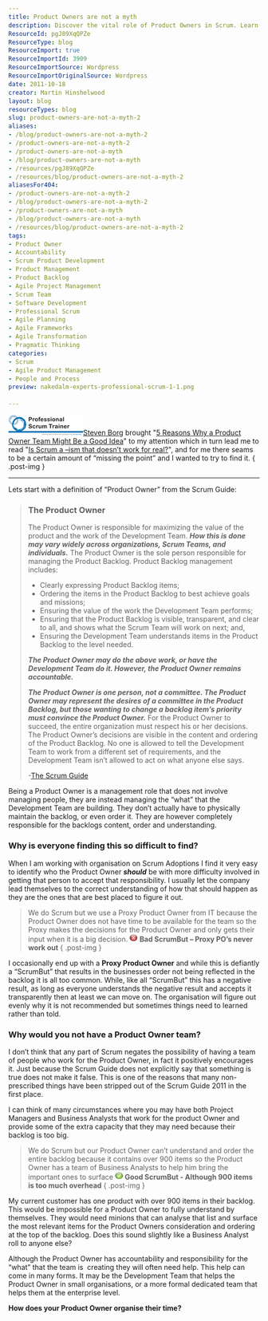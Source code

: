 ```yaml
---
title: Product Owners are not a myth
description: Discover the vital role of Product Owners in Scrum. Learn how they maximize value and manage backlogs effectively for successful agile development.
ResourceId: pgJ89XqQPZe
ResourceType: blog
ResourceImport: true
ResourceImportId: 3909
ResourceImportSource: Wordpress
ResourceImportOriginalSource: Wordpress
date: 2011-10-18
creator: Martin Hinshelwood
layout: blog
resourceTypes: blog
slug: product-owners-are-not-a-myth-2
aliases:
- /blog/product-owners-are-not-a-myth-2
- /product-owners-are-not-a-myth-2
- /product-owners-are-not-a-myth
- /blog/product-owners-are-not-a-myth
- /resources/pgJ89XqQPZe
- /resources/blog/product-owners-are-not-a-myth-2
aliasesFor404:
- /product-owners-are-not-a-myth-2
- /blog/product-owners-are-not-a-myth-2
- /product-owners-are-not-a-myth
- /blog/product-owners-are-not-a-myth
- /resources/blog/product-owners-are-not-a-myth-2
tags:
- Product Owner
- Accountability
- Scrum Product Development
- Product Management
- Product Backlog
- Agile Project Management
- Scrum Team
- Software Development
- Professional Scrum
- Agile Planning
- Agile Frameworks
- Agile Transformation
- Pragmatic Thinking
categories:
- Scrum
- Agile Product Management
- People and Process
preview: nakedalm-experts-professional-scrum-1-1.png

---
```

![PST Logo 2](images/PST-Logo-2-4-4.png "PST Logo 2")[Steven Borg](http://blog.nwcadence.com/author/stevenborg/) brought "[5 Reasons Why a Product Owner Team Might Be a Good Idea](http://blog.scrumphony.com/2011/10/5-reasons-why-a-product-owner-team-might-be-a-good-idea/)" to my attention which in turn lead me to read "[Is Scrum a –ism that doesn’t work for real?](http://www.marcusoft.net/2011/10/is-scrum-dead-is-scrum-aism.html)", and for me there seams to be a certain amount of “missing the point” and I wanted to try to find it.
{ .post-img }

---

Lets start with a definition of “Product Owner” from the Scrum Guide:

> ### The Product Owner
>
> The Product Owner is responsible for maximizing the value of the product and the work of the Development Team. **_How this is done may vary widely across organizations, Scrum Teams, and individuals._** The Product Owner is the sole person responsible for managing the Product Backlog. Product Backlog management includes:
>
> - Clearly expressing Product Backlog items;
> - Ordering the items in the Product Backlog to best achieve goals and missions;
> - Ensuring the value of the work the Development Team performs;
> - Ensuring that the Product Backlog is visible, transparent, and clear to all, and shows what the Scrum Team will work on next; and,
> - Ensuring the Development Team understands items in the Product Backlog to the level needed.
>
> **_The Product Owner may do the above work, or have the Development Team do it. However, the Product Owner remains accountable._**
>
> **_The Product Owner is one person, not a committee. The Product Owner may represent the desires of a committee in the Product Backlog, but those wanting to change a backlog item’s priority must convince the Product Owner._** For the Product Owner to succeed, the entire organization must respect his or her decisions. The Product Owner’s decisions are visible in the content and ordering of the Product Backlog. No one is allowed to tell the Development Team to work from a different set of requirements, and the Development Team isn’t allowed to act on what anyone else says.
>
> \-[The Scrum Guide](http://www.scrum.org/scrumguides)

Being a Product Owner is a management role that does not involve managing people, they are instead managing the “what” that the Development Team are building. They don’t actually have to physically maintain the backlog, or even order it. They are however completely responsible for the backlogs content, order and understanding.

### Why is everyone finding this so difficult to find?

When I am working with organisation on Scrum Adoptions I find it very easy to identify who the Product Owner **_should_** be with more difficulty involved in getting that person to accept that responsibility. I usually let the company lead themselves to the correct understanding of how that should happen as they are the ones that are best placed to figure it out.

> We do Scrum but we use a Proxy Product Owner from IT because the Product Owner does not have time to be available for the team so the Proxy makes the decisions for the Product Owner and only gets their input when it is a big decision. ![o_Error-icon](images/o_Error-icon-2-2.png "o_Error-icon") **Bad ScrumBut – Proxy PO’s never work out**
> { .post-img }

I occasionally end up with a **Proxy Product Owner** and while this is defiantly a “ScrumBut” that results in the businesses order not being reflected in the backlog it is all too common. While, like all “ScrumBut” this has a negative result, as long as everyone understands the negative result and accepts it transparently then at least we can move on. The organisation will figure out evenly why it is not recommended but sometimes things need to learned rather than told.

### Why would you not have a Product Owner team?

I don’t think that any part of Scrum negates the possibility of having a team of people who work for the Product Owner, in fact it positively encourages it. Just because the Scrum Guide does not explicitly say that something is true does not make it false. This is one of the reasons that many non-prescribed things have been stripped out of the Scrum Guide 2011 in the first place.

I can think of many circumstances where you may have both Project Managers and Business Analysts that work for the product Owner and provide some of the extra capacity that they may need because their backlog is too big.

> We do Scrum but our Product Owner can’t understand and order the entire backlog because it contains over 900 items so the Product Owner has a team of Business Analysts to help him bring the important ones to surface **![o_Tick-icon](images/o_Tick-icon-3-3.png "o_Tick-icon") Good ScrumBut - Although 900 items is too much overhead**
> { .post-img }

My current customer has one product with over 900 items in their backlog. This would be impossible for a Product Owner to fully understand by themselves. They would need minions that can analyse that list and surface the most relevant items for the Product Owners consideration and ordering at the top of the backlog. Does this sound slightly like a Business Analyst roll to anyone else?

Although the Product Owner has accountability and responsibility for the “what” that the team is  creating they will often need help. This help can come in many forms. It may be the Development Team that helps the Product Owner in small organisations, or a more formal dedicated team that helps them at the enterprise level.

**How does your Product Owner organise their time?**

